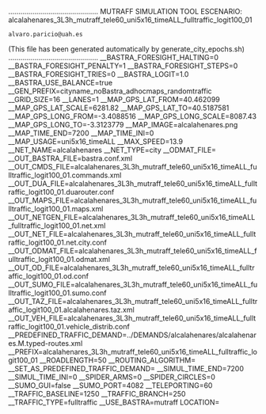 .............................................
    MUTRAFF SIMULATION TOOL
    ESCENARIO: alcalahenares_3L3h_mutraff_tele60_uni5x16_timeALL_fulltraffic_logit100_01

    alvaro.paricio@uah.es
(This file has been generated automatically by generate_city_epochs.sh)
.............................................
__BASTRA_FORESIGHT_HALTING=0
__BASTRA_FORESIGHT_PENALTY=1
__BASTRA_FORESIGHT_STEPS=0
__BASTRA_FORESIGHT_TRIES=0
__BASTRA_LOGIT=1.0
__BASTRA_USE_BALANCE=true
__GEN_PREFIX=cityname_noBastra_adhocmaps_randomtraffic
__GRID_SIZE=16
__LANES=1
__MAP_GPS_LAT_FROM=40.462099
__MAP_GPS_LAT_SCALE=6281.82
__MAP_GPS_LAT_TO=40.5187581
__MAP_GPS_LONG_FROM=-3.4088516
__MAP_GPS_LONG_SCALE=8087.43
__MAP_GPS_LONG_TO=-3.3123779
__MAP_IMAGE=alcalahenares.png
__MAP_TIME_END=7200
__MAP_TIME_INI=0
__MAP_USAGE=uni5x16_timeALL
__MAX_SPEED=13.9
__NET_NAME=alcalahenares
__NET_TYPE=city
__ODMAT_FILE=
__OUT_BASTRA_FILE=bastra.conf.xml
__OUT_CMDS_FILE=alcalahenares_3L3h_mutraff_tele60_uni5x16_timeALL_fulltraffic_logit100_01.commands.xml
__OUT_DUA_FILE=alcalahenares_3L3h_mutraff_tele60_uni5x16_timeALL_fulltraffic_logit100_01.duarouter.conf
__OUT_MAPS_FILE=alcalahenares_3L3h_mutraff_tele60_uni5x16_timeALL_fulltraffic_logit100_01.maps.xml
__OUT_NETGEN_FILE=alcalahenares_3L3h_mutraff_tele60_uni5x16_timeALL_fulltraffic_logit100_01.net.xml
__OUT_NET_FILE=alcalahenares_3L3h_mutraff_tele60_uni5x16_timeALL_fulltraffic_logit100_01.net.city.conf
__OUT_ODMAT_FILE=alcalahenares_3L3h_mutraff_tele60_uni5x16_timeALL_fulltraffic_logit100_01.odmat.xml
__OUT_OD_FILE=alcalahenares_3L3h_mutraff_tele60_uni5x16_timeALL_fulltraffic_logit100_01.od.conf
__OUT_SUMO_FILE=alcalahenares_3L3h_mutraff_tele60_uni5x16_timeALL_fulltraffic_logit100_01.sumo.conf
__OUT_TAZ_FILE=alcalahenares_3L3h_mutraff_tele60_uni5x16_timeALL_fulltraffic_logit100_01.alcalahenares.taz.xml
__OUT_VEH_FILE=alcalahenares_3L3h_mutraff_tele60_uni5x16_timeALL_fulltraffic_logit100_01.vehicle_distrib.conf
__PREDEFINED_TRAFFIC_DEMAND=../DEMANDS/alcalahenares/alcalahenares.M.typed-routes.xml
__PREFIX=alcalahenares_3L3h_mutraff_tele60_uni5x16_timeALL_fulltraffic_logit100_01
__ROADLENGTH=50
__ROUTING_ALGORITHM=
__SET_AS_PREDEFINED_TRAFFIC_DEMAND=
__SIMUL_TIME_END=7200
__SIMUL_TIME_INI=0
__SPIDER_ARMS=0
__SPIDER_CIRCLES=0
__SUMO_GUI=false
__SUMO_PORT=4082
__TELEPORTING=60
__TRAFFIC_BASELINE=1250
__TRAFFIC_BRANCH=250
__TRAFFIC_TYPE=fulltraffic
__USE_BASTRA=mutraff
LOCATION=    <location netOffset="-465343.12,-4479111.07" convBoundary="0.00,0.00,8087.43,6281.82" origBoundary="-3.408842,40.462103,-3.312420,40.518754" projParameter="+proj=utm +zone=30 +ellps=WGS84 +datum=WGS84 +units=m +no_defs"/>
